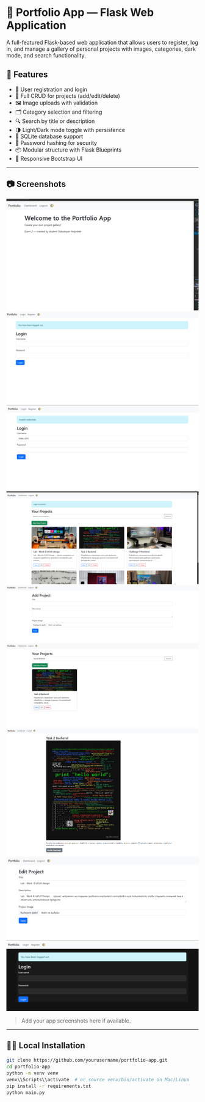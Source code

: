 # 📁 Portfolio App — Flask Web Application

A full-featured Flask-based web application that allows users to register, log in, and manage a gallery of personal projects with images, categories, dark mode, and search functionality.

## 🚀 Features

- 🔐 User registration and login
- 📂 Full CRUD for projects (add/edit/delete)
- 🖼 Image uploads with validation
- 🗂 Category selection and filtering
- 🔍 Search by title or description
- 🌗 Light/Dark mode toggle with persistence
- 💾 SQLite database support
- 🧠 Password hashing for security
- 📦 Modular structure with Flask Blueprints
- 🎨 Responsive Bootstrap UI

---

## 📷 Screenshots
![img_5.png](img_5.png)
![img.png](img.png)
![img_1.png](img_1.png)
![img_2.png](img_2.png)
![img_3.png](img_3.png)
![img_4.png](img_4.png)
![img_6.png](img_6.png)
![img_7.png](img_7.png)
![img_8.png](img_8.png)

> Add your app screenshots here if available.

---

## 🧑‍💻 Local Installation

```bash
git clone https://github.com/yourusername/portfolio-app.git
cd portfolio-app
python -m venv venv
venv\\Scripts\\activate  # or source venv/bin/activate on Mac/Linux
pip install -r requirements.txt
python main.py
